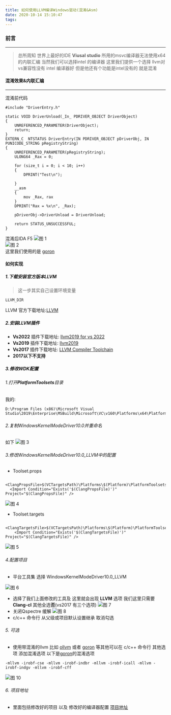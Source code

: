 ```yaml
---
title: 如何使用LLVM编译Windows驱动(混淆&Asm)
date: 2020-10-14 15:10:47
tags:
---
```

### 前言
---
> 总所周知 世界上最好的IDE **Viusal studio** 所用的msvc编译器无法使用x64的内联汇编
> 当然我们可以选择intel 的编译器 这里我们提供一个选择
> llvm对vs兼容性没有 intel 编译器好 但是他还有个功能是intel没有的 就是混淆

<!--more-->

#### 混淆效果&内联汇编
---
混淆前代码
```
#include "DriverEntry.h"

static VOID DriverUnload(_In_ PDRIVER_OBJECT DriverObject)
{
	UNREFERENCED_PARAMETER(DriverObject);
	return;
}
EXTERN_C  NTSTATUS DriverEntry(IN PDRIVER_OBJECT pDriverObj, IN PUNICODE_STRING pRegistryString)
{
	UNREFERENCED_PARAMETER(pRegistryString);
	ULONG64 _Rax = 0;

	for (size_t i = 0; i < 10; i++)
	{
		DPRINT("Test\n");
	
	}
	__asm
	{
		mov _Rax, rax
	}
	DPRINT("Rax = %x\n", _Rax);

	pDriverObj->DriverUnload = DriverUnload;

	return STATUS_UNSUCCESSFUL;
}
```
混淆后IDA F5
![图 1](https://chordp.coding.net/p/hexo/d/blog/git/raw/master/4d5f75a4d5f282938b4e85fcf60921adcf86c162d960bf79ce0146c1c4f61543.png)  
![图 2](https://chordp.coding.net/p/hexo/d/blog/git/raw/master/5f1523b8f84d86ec6def2592c3f8ccff6d0112b83481f1c1f8c5891d54494642.png)  
这里我们使用的是 [goron](https://github.com/amimo/goron)



#### 如何实现
##### 1.下载安装官方版本LLVM
> 这一步其实自己设置环境变量 
```
LLVM_DIR
```

LLVM 官方下载地址:[LLVM](https://releases.llvm.org/)
##### 2.安装LLVM插件
* **Vs2022** 插件下载地址: [llvm2019 for vs 2022](https://github.com/KomiMoe/llvm2019/tree/2022)
* **Vs2019** 插件下载地址: [llvm2019](https://marketplace.visualstudio.com/items?itemName=MarekAniola.mangh-llvm2019)
* **Vs2017** 插件下载地址: [LLVM Compiler Toolchain](https://marketplace.visualstudio.com/items?itemName=LLVMExtensions.llvm-toolchain)
* **2017以下不支持**

##### 3.修改WDK配置
###### 1.打开**PlatformToolsets**目录
我的:
``` 
D:\Program Files (x86)\Microsoft Visual Studio\2019\Enterprise\MSBuild\Microsoft\VC\v160\Platforms\x64\PlatformToolsets
```
###### 2.复制WindowsKernelModeDriver10.0并重命名
如下
![图 3](https://chordp.coding.net/p/hexo/d/blog/git/raw/master/86e3eb7cac42d41325dcf6b651d7785b1b6eea9cd8eb4c3882520ebe5b9fab6c.png)  
###### 3.修改WindowsKernelModeDriver10.0_LLVM中的配置
* Toolset.props
```
  <ClangPropsFile>$(VCTargetsPath)\Platforms\$(Platform)\PlatformToolsets\llvm\Toolset.props</ClangPropsFile>
  <Import Condition="Exists('$(ClangPropsFile)')" Project="$(ClangPropsFile)" />
```
![图 4](https://chordp.coding.net/p/hexo/d/blog/git/raw/master/1a164385b82fa23a6d879b42bd9fc8774118271f6183c5a4a9a435925408f2aa.png)  

* Toolset.targets
```
    <ClangTargetsFile>$(VCTargetsPath)\Platforms\$(Platform)\PlatformToolsets\llvm\Toolset.targets</ClangTargetsFile>
    <Import Condition="Exists('$(ClangTargetsFile)')" Project="$(ClangTargetsFile)" />
```

![图 5](https://chordp.coding.net/p/hexo/d/blog/git/raw/master/6529826c42712b6eb16208f6460314175025ce217721af553656d130cab026df.png)  

###### 4.配置项目
* 平台工具集 选择 WindowsKernelModeDriver10.0_LLVM

![图 6](https://chordp.coding.net/p/hexo/d/blog/git/raw/master/c310ef9a9e2b41b4ab6005ecf2478b514b28961ce7a7de8a76013d0bb3758d44.png)  
* 选择了我们上面修改的工具及 这里就会出现 **LLVM** 选项 我们这里只需要 **Clang-cl** 其他全选**否**(vs2017 有三个选项)
![图 7](https://chordp.coding.net/p/hexo/d/blog/git/raw/master/fa5337795e89a9969ffd32d2487c48e1ea8fcde27b2ec188c5897db381182e96.png)  
* 关闭Qspectre 缓解
![图 8](https://chordp.coding.net/p/hexo/d/blog/git/raw/master/0ab64f4e7d7fd76d5f1c623a9da1e90eab69546aa5b8995835f32eff03f6327e.png)  
* c/c++ 命令行  从父级或项目默认设置继承 取消勾选

###### 5. 可选
* 使用带混淆的llvm 比如 [ollvm](https://github.com/heroims/obfuscator/tree/llvm-9.0) 或者 [goron](https://github.com/amimo/goron) 等其他可以在
c/c++ 命令行 其他选项 添加混淆选项 以下是[goron](https://github.com/amimo/goron)的混淆选项
```
-mllvm -irobf-cse -mllvm -irobf-indbr -mllvm -irobf-icall -mllvm -irobf-indgv -mllvm -irobf-cff 
```
![图 10](https://chordp.coding.net/p/hexo/d/blog/git/raw/master/d30127101441e031cec5865082467ac2291fc9ce7180f4bc27696837d1f0153c.png)  
###### 6. 项目地址
* 里面包括修改好的项目 以及 修改好的编译器配置
[项目地址](https://github.com/Chordp/ClangTest)
